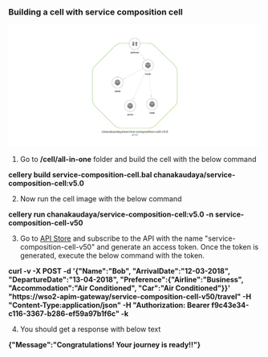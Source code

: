 ### Building a cell with service composition cell

![Service_Composition_One_Cell](resources/service-composition-one-cell.png)

1) Go to **/cell/all-in-one** folder and build the cell with the below command

**cellery build service-composition-cell.bal chanakaudaya/service-composition-cell:v5.0** 

2) Now run the cell image with the below command

**cellery run chanakaudaya/service-composition-cell:v5.0 -n service-composition-cell-v50** 

3) Go to [API Store](https://wso2-apim/store/) and subscribe to the API with the name "service-composition-cell-v50" and generate an access token. Once the token is generated, execute the below command with the token.

**curl -v -X POST -d '{"Name":"Bob", "ArrivalDate":"12-03-2018",
   "DepartureDate":"13-04-2018", "Preference":{"Airline":"Business", 
   "Accommodation":"Air Conditioned", "Car":"Air Conditioned"}}' \
   "https://wso2-apim-gateway/service-composition-cell-v50/travel" -H "Content-Type:application/json" -H "Authorization: Bearer f9c43e34-c116-3367-b286-ef59a97b1f6c" -k** 

4) You should get a response with below text

**{"Message":"Congratulations! Your journey is ready!!"}** 
